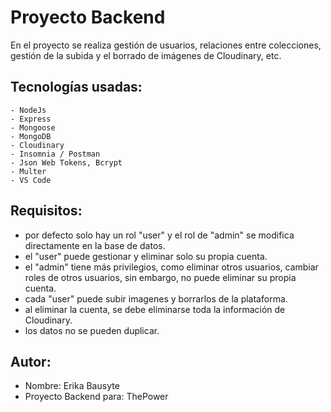 # Proyecto Backend 
 En el proyecto se realiza gestión de usuarios, relaciones entre colecciones, gestión de la subida y el borrado de imágenes de Cloudinary, etc.

## Tecnologías usadas:
    - NodeJs
    - Express
    - Mongoose
    - MongoDB
    - Cloudinary
    - Insomnia / Postman
    - Json Web Tokens, Bcrypt
    - Multer
    - VS Code

## Requisitos:
 - por defecto solo hay un rol "user" y el rol de "admin" se modifica directamente en la base de datos.  
 - el "user" puede gestionar y eliminar solo su propia cuenta.
 - el "admin" tiene más privilegios, como eliminar otros usuarios, cambiar roles de otros usuarios, sin embargo, no puede eliminar su propia cuenta.
- cada "user" puede subir imagenes y borrarlos de la plataforma.
- al eliminar la cuenta, se debe eliminarse toda la información de Cloudinary.
- los datos no se pueden duplicar.


## Autor:
 - Nombre: Erika Bausyte
 - Proyecto Backend para: ThePower



